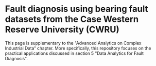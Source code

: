 # Fault diagnosis using bearing fault datasets from the Case Western Reserve University (CWRU)

This page is supplementary to the "Advanced Analytics on Complex Industrial Data" chapter. More specifically, this repository focuses on the practical applications discussed in section 5 "Data Analytics for Fault Diagnosis". 



